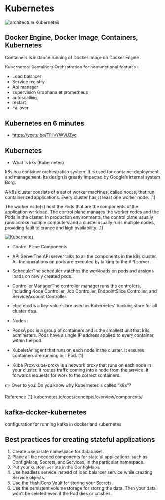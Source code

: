 # Kubernetes 

![architecture Kubernetes](https://github.com/sanogotech/kubernetesStarter/blob/main/archikubernetes.png)


## Docker Engine,  Docker Image,  Containers,  Kubernetes 

Containers is instance running of Docker Image on Docker Engine .

Kubernetea: Containers Orchestration for nonfunctional features :
- Load balancer 
- Service registry
- Api manager
- supervision Graphana et prometheus
- autoscalling
- restart
- Failover

## Kubernetes en 6 minutes 

* https://youtu.be/TlHvYWVUZyc

## Kubernetes

* What is k8s (Kubernetes)

k8s is a container orchestration system. It is used for container deployment and management. Its design is greatly impacted by Google’s internal system Borg.


A k8s cluster consists of a set of worker machines, called nodes, that run containerized applications. Every cluster has at least one worker node. [1]

The worker node(s) host the Pods that are the components of the application workload. The control plane manages the worker nodes and the Pods in the cluster. In production environments, the control plane usually runs across multiple computers and a cluster usually runs multiple nodes, providing fault tolerance and high availability. [1]

![Kubernetes ](https://github.com/sanogotech/kubernetesStarter/blob/main/kubernetesComponent.jpg)

* Control Plane Components

- API ServerThe API server talks to all the components in the k8s cluster. All the operations on pods are executed by talking to the API server.

- SchedulerThe scheduler watches the workloads on pods and assigns loads on newly created pods.

- Controller ManagerThe controller manager runs the controllers, including Node Controller, Job Controller, EndpointSlice Controller, and ServiceAccount Controller.

- etcd etcd is a key-value store used as Kubernetes' backing store for all cluster data.

* Nodes

- PodsA pod is a group of containers and is the smallest unit that k8s administers. Pods have a single IP address applied to every container within the pod.

- KubeletAn agent that runs on each node in the cluster. It ensures containers are running in a Pod. [1]

- Kube Proxykube-proxy is a network proxy that runs on each node in your cluster. It routes traffic coming into a node from the service. It forwards requests for work to the correct containers.

👉 Over to you: Do you know why Kubernetes is called “k8s”?

Reference [1]: kubernetes.io/docs/concepts/overview/components/

## kafka-docker-kubernetes
configuration for running kafka in docker and kubernetes

## Best practices for creating stateful applications
1. Create a separate namespace for databases.
2. Place all the needed components for stateful applications, such as ConfigMaps, Secrets, and Services, in the particular namespace.
3. Put your custom scripts in the ConfigMaps.
4. Use headless service instead of load balancer service while creating Service objects.
5. Use the HashiCorp Vault for storing your Secrets.
6. Use the persistent volume storage for storing the data. Then your data won’t be deleted even if the Pod dies or crashes.
